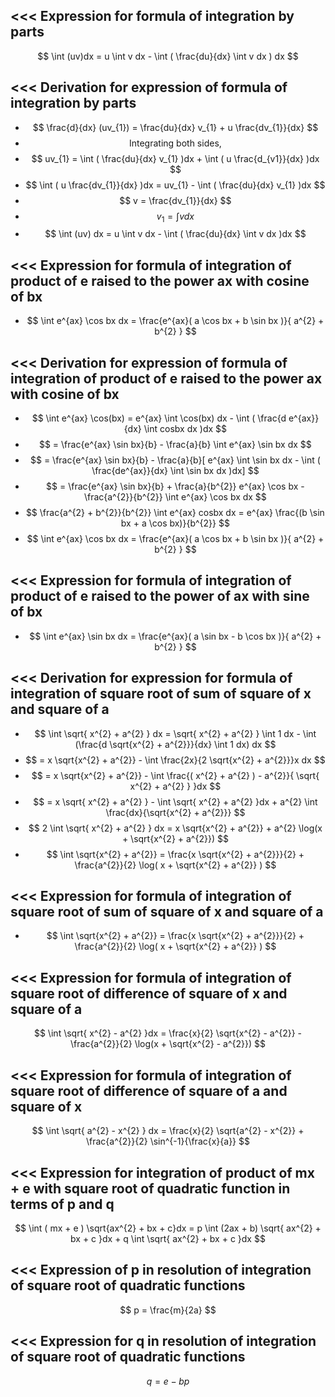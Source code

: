 <<<
 Expression for formula of integration by parts 
---

$$ \int (uv)dx = u \int v dx - \int ( \frac{du}{dx} \int v dx ) dx $$ 


>>> 
<<<
 Derivation for expression of formula of integration by parts
---



- $$ \frac{d}{dx} (uv_{1}) = \frac{du}{dx} v_{1} + u \frac{dv_{1}}{dx} $$
- $$ \text{Integrating both sides,} $$ 
- $$ uv_{1} = \int ( \frac{du}{dx} v_{1} )dx + \int ( u \frac{d_{v1}}{dx} )dx $$ 
- $$ \int ( u \frac{dv_{1}}{dx} )dx = uv_{1} - \int ( \frac{du}{dx} v_{1} )dx $$ 
- $$ v = \frac{dv_{1}}{dx} $$ 
- $$  v_{1} = \int v dx  $$ 
- $$ \int (uv) dx = u \int v dx - \int ( \frac{du}{dx} \int v dx )dx $$ 




>>> 
<<<
 Expression for formula of integration of product of e raised to the power ax with cosine of bx
---


- $$ \int e^{ax} \cos bx dx = \frac{e^{ax}( a \cos bx + b \sin bx )}{ a^{2} + b^{2} }  $$ 

>>> 
<<<
 Derivation for expression of formula of integration of product of e raised to the power ax with cosine of bx
---



- $$ \int e^{ax} \cos(bx) = e^{ax} \int \cos(bx) dx - \int ( \frac{d e^{ax}}{dx} \int cosbx dx )dx $$ 
- $$ = \frac{e^{ax} \sin bx}{b} - \frac{a}{b} \int e^{ax} \sin bx dx $$ 
- $$ = \frac{e^{ax} \sin bx}{b} - \frac{a}{b}[ e^{ax} \int \sin bx dx - \int (  \frac{de^{ax}}{dx} \int \sin bx dx  )dx]  $$ 
- $$ = \frac{e^{ax} \sin bx}{b} + \frac{a}{b^{2}} e^{ax} \cos bx - \frac{a^{2}}{b^{2}} \int e^{ax} \cos bx dx $$ 
- $$  \frac{a^{2} + b^{2}}{b^{2}} \int e^{ax} cosbx dx = e^{ax} \frac{(b \sin bx + a \cos bx)}{b^{2}} $$ 
- $$ \int e^{ax} \cos bx dx = \frac{e^{ax}( a \cos bx + b \sin bx )}{ a^{2} + b^{2} }  $$ 


>>> 
<<<
 Expression for formula of integration of product of e raised to the power of ax with sine of bx 
---

- $$ \int e^{ax} \sin bx dx = \frac{e^{ax}( a \sin bx - b \cos bx )}{ a^{2} + b^{2} }  $$ 



>>> 
<<<
 Derivation for expression for formula of integration of square root of sum of square of x and square of a
---

- $$  \int \sqrt{ x^{2} + a^{2} } dx = \sqrt{ x^{2} + a^{2} } \int 1 dx - \int (\frac{d \sqrt{x^{2} + a^{2}}}{dx}  \int 1 dx) dx $$ 
- $$ = x \sqrt{x^{2} + a^{2}} - \int \frac{2x}{2 \sqrt{x^{2} + a^{2}}}x dx $$ 
- $$ = x \sqrt{x^{2} + a^{2}} - \int \frac{( x^{2} + a^{2} ) - a^{2}}{ \sqrt{ x^{2} + a^{2} } }dx $$ 
- $$ = x \sqrt{ x^{2} + a^{2} } - \int \sqrt{ x^{2} + a^{2} }dx + a^{2} \int \frac{dx}{\sqrt{x^{2} + a^{2}}} $$ 
- $$ 2 \int \sqrt{ x^{2} + a^{2} } dx = x \sqrt{x^{2} + a^{2}} + a^{2} \log(x + \sqrt{x^{2} + a^{2}}) $$ 
- $$ \int \sqrt{x^{2} + a^{2}} = \frac{x \sqrt{x^{2} + a^{2}}}{2} + \frac{a^{2}}{2} \log( x + \sqrt{x^{2} + a^{2}} ) $$ 

>>> 
<<<
 Expression for formula of integration of square root of sum of square of x and square of a 
---

- $$ \int \sqrt{x^{2} + a^{2}} = \frac{x \sqrt{x^{2} + a^{2}}}{2} + \frac{a^{2}}{2} \log( x + \sqrt{x^{2} + a^{2}} ) $$ 



>>> 
<<<
 Expression for formula of integration of square root of difference of square of x and square of a
---


$$ \int \sqrt{ x^{2} - a^{2} }dx = \frac{x}{2} \sqrt{x^{2} - a^{2}} - \frac{a^{2}}{2} \log(x + \sqrt{x^{2} - a^{2}}) $$ 


>>> 
<<<
 Expression for formula of integration of square root of difference of square of a and square of x 
---

$$ \int \sqrt{ a^{2} - x^{2} } dx = \frac{x}{2} \sqrt{a^{2} - x^{2}} + \frac{a^{2}}{2} \sin^{-1}{\frac{x}{a}} $$ 



>>> 
<<<
 Expression for integration of product of mx + e with square root of quadratic function in terms of p and q
---


$$ \int ( mx + e ) \sqrt{ax^{2} + bx  + c}dx = p \int (2ax + b) \sqrt{ ax^{2} + bx + c }dx + q \int \sqrt{ ax^{2} + bx + c }dx $$ 


>>> 
<<<
 Expression of p in resolution of integration of square root of quadratic functions
---

$$ p = \frac{m}{2a} $$ 

>>> 
<<<
 Expression for q in resolution of integration of square root of quadratic functions
---


$$ q = e - bp $$ 
>>> 
